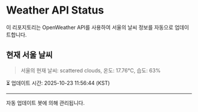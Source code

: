 
# Weather API Status

이 리포지토리는 OpenWeather API를 사용하여 서울의 날씨 정보를 자동으로 업데이트합니다.

## 현재 서울 날씨
> 서울의 현재 날씨: scattered clouds, 온도: 17.76°C, 습도: 63%

⏳ 업데이트 시간: 2025-10-23 11:56:44 (KST)

---
자동 업데이트 봇에 의해 관리됩니다.
